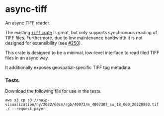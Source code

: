 # async-tiff

An async [TIFF](https://en.wikipedia.org/wiki/TIFF) reader.

The existing [`tiff` crate](https://crates.io/crates/tiff) is great, but only supports synchronous reading of TIFF files. Furthermore, due to low maintenance bandwidth it is not designed for extensibility (see [#250](https://github.com/image-rs/image-tiff/issues/250)).

This crate is designed to be a minimal, low-level interface to read tiled TIFF files in an async way.

It additionally exposes geospatial-specific TIFF tag metadata.

### Tests

Download the following file for use in the tests.

```shell
aws s3 cp s3://naip-visualization/ny/2022/60cm/rgb/40073/m_4007307_sw_18_060_20220803.tif ./ --request-payer
```
